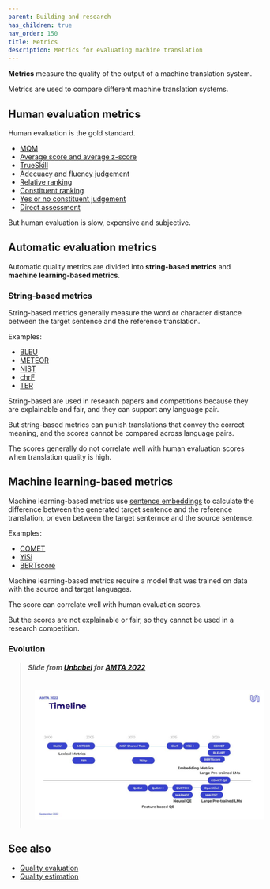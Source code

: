 ```yaml
---
parent: Building and research
has_children: true
nav_order: 150
title: Metrics
description: Metrics for evaluating machine translation
---
```


**Metrics** measure the quality of the output of a machine translation system.

Metrics are used to compare different machine translation systems.


## Human evaluation metrics

Human evaluation is the gold standard.

- [MQM](human-evaluation-metrics.md#mqm)
- [Average score and average z-score](human-evaluation-metrics.md#average-score-and-average-z-score)
- [TrueSkill](human-evaluation-metrics.md#trueskill)
- [Adecuacy and fluency judgement](human-evaluation-metrics.md#adequacy-and-fluency-judgement)
- [Relative ranking](human-evaluation-metrics.md#relative-ranking)
- [Constituent ranking](human-evaluation-metrics.md#constituent-ranking)
- [Yes or no constituent judgement](human-evaluation-metrics.md#yes-and-no-constituent-judgement)
- [Direct assessment](human-evaluation-metrics.md#direct-assessment)

But human evaluation is slow, expensive and subjective.


## Automatic evaluation metrics

Automatic quality metrics are divided into **string-based metrics** and **machine learning-based metrics**.

### String-based metrics

String-based metrics generally measure the word or character distance between the target sentence and the reference translation.

Examples:
- [BLEU](bleu.md)
- [METEOR](meteor.md)
- [NIST](nist.md)
- [chrF](chrf.md)
- [TER](ter.md)

String-based are used in research papers and competitions because they are explainable and fair, and they can support any language pair.

But string-based metrics can punish translations that convey the correct meaning, and the scores cannot be compared across language pairs.

The scores generally do not correlate well with human evaluation scores when translation quality is high.


## Machine learning-based metrics

Machine learning-based metrics use [sentence embeddings]() to calculate the difference between the generated target sentence and the reference translation, or even between the target senternce and the source sentence.

Examples:
- [COMET](comet.md)
- [YiSi](yisi.md)
- [BERTscore](bertscore.md)

Machine learning-based metrics require a model that was trained on data with the source and target languages.

The score can correlate well with human evaluation scores.

But the scores are not explainable or fair, so they cannot be used in a research competition.


### Evolution
>
> ##### Slide from [Unbabel](/industry/companies.md#unbabel) for [AMTA 2022](/events/amta2022.md)
> <img title='Evaluation timeline' src='/quality/metrics/timeline.jpg' width='700' style='padding: 1em;' />


## See also

- [Quality evaluation](building-and-research/quality-evaluation.md)
- [Quality estimation](building-and-research/quality-estimation.md)
